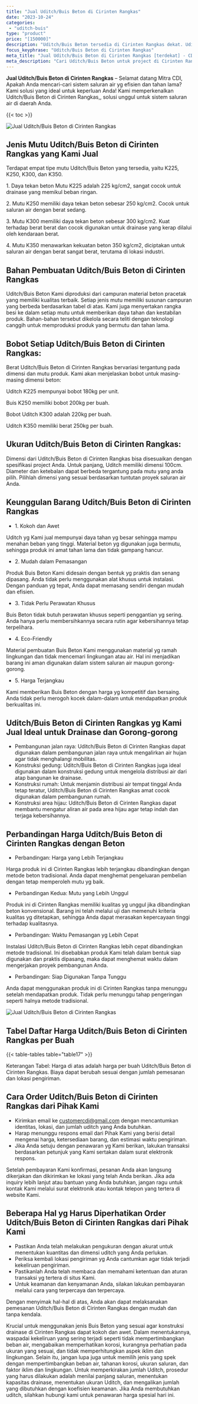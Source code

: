 ```yaml
---
title: "Jual Uditch/Buis Beton di Cirinten Rangkas"
date: "2023-10-24"
categories:
 - "uditch-buis"
type: "product"
price: "[150000]"
description: "Uditch/Buis Beton tersedia di Cirinten Rangkas dekat. Uditch/Buis Beton ini sering digunakan dalam project infrastruktur sebagai sistem pembuangan air yang efisien dan tahan lama. Hubungi kami untuk keterangan lebih lanjut."
focus_keyphrase: "Uditch/Buis Beton di Cirinten Rangkas"
meta_title: "Jual Uditch/Buis Beton di Cirinten Rangkas [terdekat] - CDI"
meta_description: "Cari Uditch/Buis Beton untuk project di Cirinten Rangkas? Kami menyediakan Uditch/Buis Beton berkualitas untuk konstruksi drainase. Segera dapatkan penawaran terbaik sekarang."
---
```


**Jual Uditch/Buis Beton di Cirinten Rangkas** – Selamat datang Mitra CDI, Apakah Anda mencari-cari sistem saluran air yg efisien dan tahan lama? Kami solusi yang ideal untuk keperluan Anda! Kami memperkenalkan Uditch/Buis Beton di Cirinten Rangkas,, solusi unggul untuk sistem saluran air di daerah Anda.

{{< toc >}}

![Jual Uditch/Buis Beton di Cirinten Rangkas](/images/uditch-buis/uditch-beton-08.jpg)

## Jenis Mutu Uditch/Buis Beton di Cirinten Rangkas yang Kami Jual

Terdapat empat tipe mutu Uditch/Buis Beton yang tersedia, yaitu K225, K250, K300, dan K350.

1\. Daya tekan beton Mutu K225 adalah 225 kg/cm2, sangat cocok untuk drainase yang memikul beban ringan.

2\. Mutu K250 memiliki daya tekan beton sebesar 250 kg/cm2. Cocok untuk saluran air dengan berat sedang.

3\. Mutu K300 memiliki daya tekan beton sebesar 300 kg/cm2. Kuat terhadap berat berat dan cocok digunakan untuk drainase yang kerap dilalui oleh kendaraan berat.

4\. Mutu K350 menawarkan kekuatan beton 350 kg/cm2, diciptakan untuk saluran air dengan berat sangat berat, terutama di lokasi industri.

## Bahan Pembuatan Uditch/Buis Beton di Cirinten Rangkas

Uditch/Buis Beton Kami diproduksi dari campuran material beton pracetak yang memiliki kualitas terbaik. Setiap jenis mutu memiliki susunan campuran yang berbeda berdasarkan tabel di atas. Kami juga menyertakan rangka besi ke dalam setiap mutu untuk memberikan daya tahan dan kestabilan produk. Bahan-bahan tersebut dikelola secara teliti dengan teknologi canggih untuk memproduksi produk yang bermutu dan tahan lama.

## Bobot Setiap Uditch/Buis Beton di Cirinten Rangkas:

Berat Uditch/Buis Beton di Cirinten Rangkas bervariasi tergantung pada dimensi dan mutu produk. Kami akan menjelaskan bobot untuk masing-masing dimensi beton:

Uditch K225 mempunyai bobot 180kg per unit.

Buis K250 memiliki bobot 200kg per buah.

Bobot Uditch K300 adalah 220kg per buah.

Uditch K350 memiliki berat 250kg per buah.

## Ukuran Uditch/Buis Beton di Cirinten Rangkas:

Dimensi dari Uditch/Buis Beton di Cirinten Rangkas bisa disesuaikan dengan spesifikasi project Anda. Untuk panjang, Uditch memiliki dimensi 100cm. Diameter dan ketebalan dapat berbeda tergantung pada mutu yang anda pilih. Pilihlah dimensi yang sesuai berdasarkan tuntutan proyek saluran air Anda.

## Keunggulan Barang Uditch/Buis Beton di Cirinten Rangkas

*   1\. Kokoh dan Awet

Uditch yg Kami jual mempunyai daya tahan yg besar sehingga mampu menahan beban yang tinggi. Material beton yg digunakan juga bermutu, sehingga produk ini amat tahan lama dan tidak gampang hancur.
*   2\. Mudah dalam Pemasangan

Produk Buis Beton Kami didesain dengan bentuk yg praktis dan senang dipasang. Anda tidak perlu menggunakan alat khusus untuk instalasi. Dengan panduan yg tepat, Anda dapat memasang sendiri dengan mudah dan efisien.
*   3\. Tidak Perlu Perawatan Khusus

Buis Beton tidak butuh perawatan khusus seperti penggantian yg sering. Anda hanya perlu membersihkannya secara rutin agar kebersihannya tetap terpelihara.
*   4\. Eco-Friendly

Material pembuatan Buis Beton Kami menggunakan material yg ramah lingkungan dan tidak mencemari lingkungan atau air. Hal ini menjadikan barang ini aman digunakan dalam sistem saluran air maupun gorong-gorong.
*   5\. Harga Terjangkau

Kami memberikan Buis Beton dengan harga yg kompetitif dan bersaing. Anda tidak perlu merogoh kocek dalam-dalam untuk mendapatkan produk berkualitas ini.

## Uditch/Buis Beton di Cirinten Rangkas yg Kami Jual Ideal untuk Drainase dan Gorong-gorong

*   Pembangunan jalan raya: Uditch/Buis Beton di Cirinten Rangkas dapat digunakan dalam pembangunan jalan raya untuk mengalirkan air hujan agar tidak menghalangi mobilitas.
*   Konstruksi gedung: Uditch/Buis Beton di Cirinten Rangkas juga ideal digunakan dalam konstruksi gedung untuk mengelola distribusi air dari atap bangunan ke drainase.
*   Konstruksi rumah: Untuk menjamin distribusi air tempat tinggal Anda tetap teratur, Uditch/Buis Beton di Cirinten Rangkas amat cocok digunakan dalam pembangunan rumah.
*   Konstruksi area hijau: Uditch/Buis Beton di Cirinten Rangkas dapat membantu mengatur aliran air pada area hijau agar tetap indah dan terjaga kebersihannya.

## Perbandingan Harga Uditch/Buis Beton di Cirinten Rangkas dengan Beton

*   Perbandingan: Harga yang Lebih Terjangkau

Harga produk ini di Cirinten Rangkas lebih terjangkau dibandingkan dengan metode beton tradisional. Anda dapat menghemat pengeluaran pembelian dengan tetap memperoleh mutu yg baik.
*   Perbandingan Kedua: Mutu yang Lebih Unggul

Produk ini di Cirinten Rangkas memiliki kualitas yg unggul jika dibandingkan beton konvensional. Barang ini telah melalui uji dan memenuhi kriteria kualitas yg ditetapkan, sehingga Anda dapat merasakan kepercayaan tinggi terhadap kualitasnya.
*   Perbandingan: Waktu Pemasangan yg Lebih Cepat

Instalasi Uditch/Buis Beton di Cirinten Rangkas lebih cepat dibandingkan metode tradisional. Ini disebabkan produk Kami telah dalam bentuk siap digunakan dan praktis dipasang, maka dapat menghemat waktu dalam mengerjakan proyek pembangunan Anda.
*   Perbandingan: Siap Digunakan Tanpa Tunggu

Anda dapat menggunakan produk ini di Cirinten Rangkas tanpa menunggu setelah mendapatkan produk. Tidak perlu menunggu tahap pengeringan seperti halnya metode tradisional.

![Jual Uditch/Buis Beton di Cirinten Rangkas](/images/uditch-buis/buis-beton-17.jpg)

## Tabel Daftar Harga Uditch/Buis Beton di Cirinten Rangkas per Buah

{{< table-tables table="table17" >}}

Keterangan Tabel: Harga di atas adalah harga per buah Uditch/Buis Beton di Cirinten Rangkas. Biaya dapat berubah sesuai dengan jumlah pemesanan dan lokasi pengiriman.

## Cara Order Uditch/Buis Beton di Cirinten Rangkas dari Pihak Kami

*   Kirimkan email ke customercdi@gmail.com dengan mencantumkan identitas, lokasi, dan jumlah uditch yang Anda butuhkan.
*   Harap menunggu respons email dari Pihak Kami yang berisi detail mengenai harga, ketersediaan barang, dan estimasi waktu pengiriman.
*   Jika Anda setuju dengan penawaran yg Kami berikan, lakukan transaksi berdasarkan petunjuk yang Kami sertakan dalam surat elektronik respons.

Setelah pembayaran Kami konfirmasi, pesanan Anda akan langsung dikerjakan dan dikirimkan ke lokasi yang telah Anda berikan. Jika ada inquiry lebih lanjut atau bantuan yang Anda butuhkan, jangan ragu untuk kontak Kami melalui surat elektronik atau kontak telepon yang tertera di website Kami.

## Beberapa Hal yg Harus Diperhatikan Order Uditch/Buis Beton di Cirinten Rangkas dari Pihak Kami

*   Pastikan Anda telah melakukan pengukuran dengan akurat untuk menentukan kuantitas dan dimensi uditch yang Anda perlukan.
*   Periksa kembali lokasi pengiriman yg Anda cantumkan agar tidak terjadi kekeliruan pengiriman.
*   Pastikanlah Anda telah membaca dan memahami ketentuan dan aturan transaksi yg tertera di situs Kami.
*   Untuk keamanan dan kenyamanan Anda, silakan lakukan pembayaran melalui cara yang terpercaya dan terpercaya.

Dengan menyimak hal-hal di atas, Anda akan dapat melaksanakan pemesanan Uditch/Buis Beton di Cirinten Rangkas dengan mudah dan tanpa kendala.

Krucial untuk menggunakan jenis Buis Beton yang sesuai agar konstruksi drainase di Cirinten Rangkas dapat kokoh dan awet. Dalam menentukannya, waspadai kekeliruan yang sering terjadi seperti tidak mempertimbangkan beban air, mengabaikan memperhatikan korosi, kurangnya perhatian pada ukuran yang sesuai, dan tidak memperhitungkan aspek iklim dan lingkungan. Selain itu, jangan lupa juga untuk memilih jenis yang spek dengan mempertimbangkan beban air, tahanan korosi, ukuran saluran, dan faktor iklim dan lingkungan. Untuk memperkirakan jumlah Uditch, prosedur yang harus dilakukan adalah menilai panjang saluran, menentukan kapasitas drainase, menentukan ukuran Uditch, dan mengalikan jumlah yang dibutuhkan dengan koefisien keamanan. Jika Anda membutuhkan uditch, silahkan hubungi kami untuk penawaran harga spesial hari ini.